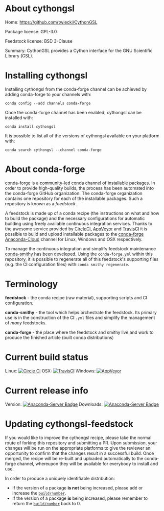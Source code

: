 About cythongsl
===============

Home: https://github.com/twiecki/CythonGSL

Package license: GPL-3.0

Feedstock license: BSD 3-Clause

Summary: CythonGSL provides a Cython interface for the GNU Scientific Library (GSL).



Installing cythongsl
====================

Installing cythongsl from the conda-forge channel can be achieved by adding conda-forge to your channels with:

```
conda config --add channels conda-forge
```

Once the conda-forge channel has been enabled, cythongsl can be installed with:

```
conda install cythongsl
```

It is possible to list all of the versions of cythongsl available on your platform with:

```
conda search cythongsl --channel conda-forge
```


About conda-forge
=================

conda-forge is a community-led conda channel of installable packages.
In order to provide high-quality builds, the process has been automated into the
conda-forge GitHub organization. The conda-forge organization contains one repository 
for each of the installable packages. Such a repository is known as a *feedstock*.

A feedstock is made up of a conda recipe (the instructions on what and how to build
the package) and the necessary configurations for automatic building using freely
available continuous integration services. Thanks to the awesome service provided by
[CircleCI](https://circleci.com/), [AppVeyor](http://www.appveyor.com/)
and [TravisCI](https://travis-ci.org/) it is possible to build and upload installable
packages to the [conda-forge](https://anaconda.org/conda-forge)
[Anaconda-Cloud](http://docs.anaconda.org/) channel for Linux, Windows and OSX respectively.

To manage the continuous integration and simplify feedstock maintenance
[conda-smithy](http://github.com/conda-forge/conda-smithy) has been developed.
Using the ``conda-forge.yml`` within this repository, it is possible to regenerate all of
this feedstock's supporting files (e.g. the CI configuration files) with ``conda smithy regenerate``.


Terminology
===========

**feedstock** - the conda recipe (raw material), supporting scripts and CI configuration.

**conda-smithy** - the tool which helps orchestrate the feedstock.
                   Its primary use is in the construction of the CI ``.yml`` files
                   and simplify the management of *many* feedstocks.

**conda-forge** - the place where the feedstock and smithy live and work to
                  produce the finished article (built conda distributions)

Current build status
====================

Linux: [![Circle CI](https://circleci.com/gh/conda-forge/cythongsl-feedstock.svg?style=svg)](https://circleci.com/gh/conda-forge/cythongsl-feedstock)
OSX: [![TravisCI](https://travis-ci.org/conda-forge/cythongsl-feedstock.svg?branch=master)](https://travis-ci.org/conda-forge/cythongsl-feedstock) 
Windows: [![AppVeyor](https://ci.appveyor.com/api/projects/status/github/conda-forge/cythongsl-feedstock?svg=True)](https://ci.appveyor.com/project/conda-forge/cythongsl-feedstock/branch/master)

Current release info
====================
Version: [![Anaconda-Server Badge](https://anaconda.org/conda-forge/cythongsl/badges/version.svg)](https://anaconda.org/conda-forge/cythongsl)
Downloads: [![Anaconda-Server Badge](https://anaconda.org/conda-forge/cythongsl/badges/downloads.svg)](https://anaconda.org/conda-forge/cythongsl)


Updating cythongsl-feedstock
============================

If you would like to improve the cythongsl recipe, please take the normal
route of forking this repository and submitting a PR. Upon submission, your changes will
be run on the appropriate platforms to give the reviewer an opportunity to confirm that the
changes result in a successful build. Once merged, the recipe will be re-built and uploaded
automatically to the conda-forge channel, whereupon they will be available for everybody to
install and use.

In order to produce a uniquely identifiable distribution:
 * If the version of a package **is not** being increased, please add or increase
   the [``build/number``](http://conda.pydata.org/docs/building/meta-yaml.html#build-number-and-string). 
 * If the version of a package **is** being increased, please remember to return
   the [``build/number``](http://conda.pydata.org/docs/building/meta-yaml.html#build-number-and-string)
   back to 0.
